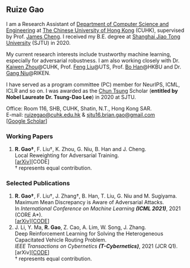 ## Ruize Gao
I am a Research Assistant of [Department of Computer Science and Engineering](https://www.cse.cuhk.edu.hk/) at [The Chinese University of Hong Kong](https://www.cuhk.edu.hk/english/index.html) (CUHK), supervised by Prof. [James Cheng](https://www.cse.cuhk.edu.hk/~jcheng/). I received my B.E. degree at [Shanghai Jiao Tong University](https://www.sjtu.edu.cn/) (SJTU) in 2020. 

My current research interests include trustworthy machine learning, especially for adversarial robustness. I am also working closely with Dr. [Kaiwen Zhou](https://appsrv.cse.cuhk.edu.hk/~kwzhou/)@CUHK, Prof. [Feng Liu](https://fengliu90.github.io/)@UTS, Prof. [Bo Han](https://bhanml.github.io/)@HKBU and Dr. [Gang Niu](https://niug1984.github.io/)@RIKEN.

I have served as a program committee (PC) member for NeurIPS, ICML, ICLR and so on. I was awarded as the [Chun Tsung](https://junzheng.sjtu.edu.cn/) Scholar (**entitled by Nobel Laureate Dr. Tsung-Dao Lee**) in 2020 at SJTU.

Office: Room 116, SHB, CUHK, Shatin, N.T., Hong Kong SAR.  
E-mail: ruizegao@cuhk.edu.hk & sjtu16.brian.gao@gmail.com  
[[Google Scholar](https://scholar.google.com.tw/citations?view_op=list_works&hl=en&hl=en&user=KKgeqQMAAAAJ)]  


### Working Papers
1. **R. Gao†**, F. Liu†, K. Zhou, G. Niu, B. Han and J. Cheng.  
Local Reweighting for Adversarial Training.  
[[arXiv](https://arxiv.org/pdf/2106.15776.pdf)][CODE]  
† represents equal contribution.  

### Selected Publications
1. **R. Gao†**, F. Liu†, J. Zhang†, B. Han, T. Liu, G. Niu and M. Sugiyama.  
Maximum Mean Discrepancy is Aware of Adversarial Attacks.  
In *International Conference on Machine Learning **(ICML 2021)***, 2021 (CORE A*).  
[[arXiv](https://arxiv.org/abs/2010.11415)][[CODE](https://github.com/Sjtubrian/SAMMD)]
2. J. Li, Y. Ma, **R. Gao**, Z. Cao, A. Lim, W. Song, J. Zhang.  
Deep Reinforcement Learning for Solving the Heterogeneous Capacitated Vehicle Routing Problem.  
*IEEE Transactions on Cybernetics **(T-Cybernetics)***, 2021 (JCR Q1).  
[arXiv][[CODE](https://github.com/Demon0312/HCVRP_DRL)]  
† represents equal contribution.  


